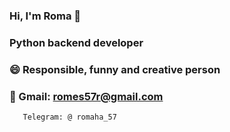 ### Hi, I'm Roma 👋
### Python backend developer
### 😄 Responsible, funny and creative person
### 💬 Gmail: romes57r@gmail.com  
       Telegram: @ romaha_57
